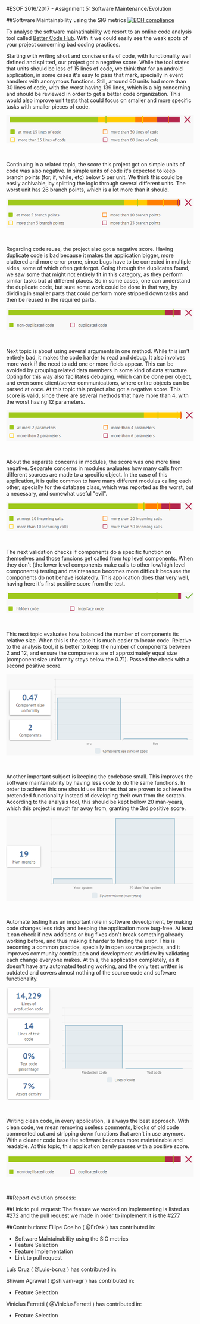 #ESOF 2016/2017 - Assignment 5: Software Maintenance/Evolution

##Software Maintainability using the SIG metrics 
[![BCH compliance](https://bettercodehub.com/edge/badge/Fr0sk/ESOF-DuckDuckGo-Android-App)](https://bettercodehub.com)

To analyse the software mainatinability we resort to an online code analysis tool called [Better Code Hub](https://bettercodehub.com). With it we could easily see the weak spots of your project concerning bad coding practices. 

Starting with writing short and concise units of code, with functionality well defined and splitted, our project got a negative score. While the tool states that units should be less of 15 lines of code, we think that for an android application, in some cases it's easy to pass that mark, specially in event handlers with anonymous functions. Still, arround 60 units had more than 30 lines of code, with the worst having 139 lines, which is a big concerning and should be reviewed in order to get a better code organization. This would also improve unit tests that could focus on smaller and more specific tasks with smaller pieces of code.

![Short Units of Code](https://github.com/Fr0sk/ESOF-DuckDuckGo-Android-App/blob/master/ESOF-docs/resources/SIG%20Metrics/Short%20Units%20of%20Code.PNG)

<br>

Continuing in a related topic, the score this project got on simple units of code was also negative. In simple units of code it's expected to keep branch points (for, if, while, etc) below 5 per unit. We think this could be easily achivable, by splitting the logic through several different units. The worst unit has 26 branch points, which is a lot more than it should.

![Simple Units of Code](https://github.com/Fr0sk/ESOF-DuckDuckGo-Android-App/blob/master/ESOF-docs/resources/SIG%20Metrics/SImple%20Units%20of%20Code.PNG)

<br>

Regarding code reuse, the project also got a negative score. Having duplicate code is bad because it makes the application bigger, more cluttered and more error prone, since bugs have to be corrected in multiple sides, some of which often get forgot. Going through the duplicates found, we saw some that might not entirely fit in this category, as they perform similar tasks but at different places. So in some cases, one can understand the duplicate code, but sure some work could be done in that way, by dividing in smaller parts that could perform more stripped down tasks and then be reused in the required parts.

![Write Code Once](https://github.com/Fr0sk/ESOF-DuckDuckGo-Android-App/blob/master/ESOF-docs/resources/SIG%20Metrics/Write%20Code%20Once.PNG)

<br>

Next topic is about using several arguments in one method. While this isn't entirely bad, it makes the code harder to read and debug. It also involves more work if the need to add one or more fields appear. This can be avoided by grouping related data members in some kind of data structure. Opting for this way also facilitates debuging, which can be done per object, and even some client/server communications, where entire objects can be parsed at once.
At this topic this project also got a negative score. This score is valid, since there are several methods that have more than 4, with the worst having 12 parameters.

![Keep Unit Interfaces Small](https://github.com/Fr0sk/ESOF-DuckDuckGo-Android-App/blob/master/ESOF-docs/resources/SIG%20Metrics/Keep%20Unit%20Interfaces%20Small.PNG)

<br>

About the separate concerns in modules, the score was one more time negative. Separate concerns in modules avaluates how many calls from different sources are made to a specific object. In the case of this application, it is quite common to have many different modules calling each other, specially for the database class, which was reported as the worst, but a necessary, and somewhat useful "evil".

![Separate Concerns in Modules](https://github.com/Fr0sk/ESOF-DuckDuckGo-Android-App/blob/master/ESOF-docs/resources/SIG%20Metrics/Separate%20Concerns%20in%20Modules.PNG)

<br>

The next validation checks if components do a specific function on themselves and those funcions get called from top level components. When they don't (the lower level components make calls to other low/high level components) testing and maintenance becomes more difficult because the components do not behave isolatedly. This application does that very well, having here it's first positive score from the test.

![Couple Architecture Components Loosely](https://github.com/Fr0sk/ESOF-DuckDuckGo-Android-App/blob/master/ESOF-docs/resources/SIG%20Metrics/Couple%20Architecture%20Components%20Loosely.PNG)

<br>

This next topic evaluates how balanced the number of components its relative size. When this is the case it is much easier to locate code. Relative to the analysis tool, it is better to keep the number of components between 2 and 12, and ensure the components are of approximately equal size (component size uniformity stays below the 0.71). Passed the check with a second positive score.

![Keep Architecture Components Balanced](https://github.com/Fr0sk/ESOF-DuckDuckGo-Android-App/blob/master/ESOF-docs/resources/SIG%20Metrics/Keep%20Architecture%20Components%20Balanced.PNG)

<br>

Another important subject is keeping the codebase small. This improves the software maintainability by having less code to do the same functions. In order to achieve this one should use libraries that are proven to achieve the pretended functionality instead of developing their own from the scratch. According to the analysis tool, this should be kept bellow 20 man-years, which this project is much far away from, granting the 3rd positive score.

![Keep Codebase Small](https://github.com/Fr0sk/ESOF-DuckDuckGo-Android-App/blob/master/ESOF-docs/resources/SIG%20Metrics/Keep%20Codebase%20Small.PNG)

<br>

Automate testing has an important role in software deveolpment, by making code changes less risky and keeping the application more bug-free. At least it can check if new additions or bug fixes don't break something already working before, and thus making it harder to finding the error. This is becoming a common practice, specially in open source projects, and it improves community contribution and development workflow by validating each change everyone makes. At this, the application completely, as it doesn't have any automated testing working, and the only test written is outdated and covers almost nothing of the source code and software functionality.

![Automate Tests](https://github.com/Fr0sk/ESOF-DuckDuckGo-Android-App/blob/master/ESOF-docs/resources/SIG%20Metrics/Automated%20Tests.PNG)

<br>

Writing clean code, in every application, is always the best approach. With clean code, we mean removing useless comments, blocks of old code commented out and stripping down functions that aren't in use anymore. With a cleaner code base the software becomes more maintainable and readable. At this topic, this application barely passes with a positive score.

![Write Clean Code](https://github.com/Fr0sk/ESOF-DuckDuckGo-Android-App/blob/master/ESOF-docs/resources/SIG%20Metrics/Write%20Code%20Once.PNG)

<br>

##Report evolution process:

##Link to pull request:
The feature we worked on implementing is listed as <a href="https://github.com/duckduckgo/android/issues/272">#272</a> and the pull request we made in order to implement it is the <a href="https://github.com/duckduckgo/android/pull/277">#277</a>

##Contributions:
Filipe Coelho ( @Fr0sk ) has contributed in:
* Software Maintainability using the SIG metrics 
* Feature Selection
* Feature Implementation
* Link to pull request

Luís Cruz ( @Luis-bcruz ) has contributed in:

Shivam Agrawal ( @shivam-agr ) has contributed in:
* Feature Selection

Vinicius Ferretti ( @ViniciusFerretti ) has contributed in:
* Feature Selection
